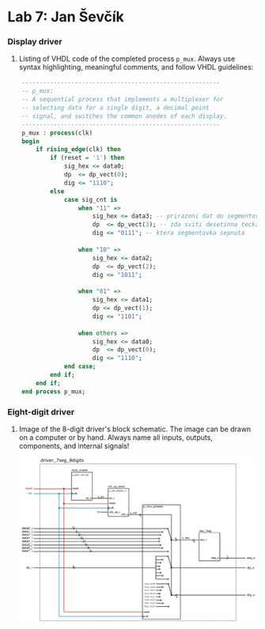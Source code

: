 # Lab 7: Jan Ševčík

### Display driver

1. Listing of VHDL code of the completed process `p_mux`. Always use syntax highlighting, meaningful comments, and follow VHDL guidelines:

```vhdl
    --------------------------------------------------------
    -- p_mux:
    -- A sequential process that implements a multiplexer for
    -- selecting data for a single digit, a decimal point 
    -- signal, and switches the common anodes of each display.
    --------------------------------------------------------
    p_mux : process(clk)
    begin
        if rising_edge(clk) then
            if (reset = '1') then
                sig_hex <= data0;
                dp  <= dp_vect(0);
                dig <= "1110";
            else
                case sig_cnt is
                    when "11" =>
                        sig_hex <= data3; -- prirazeni dat do segmentovky
                        dp  <= dp_vect(3); -- zda sviti desetinna tecka
                        dig <= "0111"; -- ktera segmentovka sepnuta

                    when "10" =>
                        sig_hex <= data2;
                        dp  <= dp_vect(2);
                        dig <= "1011";

                    when "01" =>
                        sig_hex <= data1;
                        dp <= dp_vect(1);
                        dig <= "1101";

                    when others =>
                        sig_hex <= data0;
                        dp  <= dp_vect(0);
                        dig <= "1110";
                end case;
            end if;
        end if;
    end process p_mux;
```

### Eight-digit driver

1. Image of the 8-digit driver's block schematic. The image can be drawn on a computer or by hand. Always name all inputs, outputs, components, and internal signals!

   ![8digit schematic](images/8segment.png)
